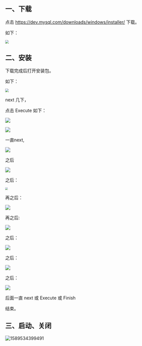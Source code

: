 ## 一、下载

点击 https://dev.mysql.com/downloads/windows/installer/ 下载。

如下：

<img src="https://azhu12138.oss-cn-shenzhen.aliyuncs.com/img/20200515155716.png" style="zoom:67%;" />

## 二、安装

下载完成后打开安装包。

如下：

<img src="https://azhu12138.oss-cn-shenzhen.aliyuncs.com/img/20200515160800.png" style="zoom:67%;" />

next 几下，

点击 Execute 如下：

![](https://azhu12138.oss-cn-shenzhen.aliyuncs.com/img/20200515161955.png)

![](https://azhu12138.oss-cn-shenzhen.aliyuncs.com/img/20200515162259.png)

一直next,

![](https://azhu12138.oss-cn-shenzhen.aliyuncs.com/img/20200515162905.png)

之后

![](https://azhu12138.oss-cn-shenzhen.aliyuncs.com/img/20200515163355.png)

之后：

<img src="https://azhu12138.oss-cn-shenzhen.aliyuncs.com/img/20200515163654.png" style="zoom:50%;" />

再之后：

![](https://azhu12138.oss-cn-shenzhen.aliyuncs.com/img/20200515163739.png)

再之后:

![](https://azhu12138.oss-cn-shenzhen.aliyuncs.com/img/20200515164232.png)

之后：

![](https://azhu12138.oss-cn-shenzhen.aliyuncs.com/img/20200515164440.png)

之后：

![](https://azhu12138.oss-cn-shenzhen.aliyuncs.com/img/20200515164543.png)

之后：

![](https://azhu12138.oss-cn-shenzhen.aliyuncs.com/img/20200515170409.png)

后面一直 next 或 Execute 或 Finish

结束。

## 三、启动、关闭

![1589534399491](C:\Users\nobod\AppData\Roaming\Typora\typora-user-images\1589534399491.png)

